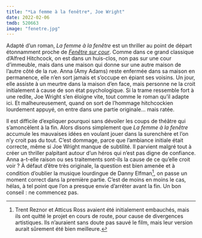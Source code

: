 ```yaml
---
title: "*La femme à la fenêtre*, Joe Wright"
date: 2022-02-06
tmdb: 520663
image: "fenetre.jpg"
---
```


Adapté d’un roman, *La femme à la fenêtre* est un thriller au point de départ étonnamment proche de [*Fenêtre sur cour*](https://voiretmanger.fr/fenetre-cour-hitchcock/). Comme dans ce grand classique d’Alfred Hitchcock, on est dans un huis-clos, non pas sur une cour d’immeuble, mais dans une maison qui donne sur une autre maison de l’autre côté de la rue. Anna (Amy Adams) reste enfermée dans sa maison en permanence, elle n’en sort jamais et s’occupe en épiant ses voisins. Un jour, elle assiste à un meurtre dans la maison d’en face, mais personne ne la croit initialement à cause de son état psychologique. Si la trame ressemble fort à une redite, Joe Wright s’en éloigne vite, tout comme le roman qu’il adapte ici. Et malheureusement, quand on sort de l’hommage hitchcockien lourdement appuyé, on entre dans une partie originale… mais ratée.

Il est difficile d’expliquer pourquoi sans dévoiler les coups de théâtre qui s’amoncèlent à la fin. Alors disons simplement que *La femme à la fenêtre* accumule les mauvaises idées en voulant jouer dans la surenchère et l’on n’y croit pas du tout. C’est dommage, parce que l’ambiance initiale était correcte, même si Joe Wright manque de subtilité. Il parvient malgré tout à créer un thriller palpitant autour d’un héros qui n’est pas digne de confiance. Anna a-t-elle raison ou ses traitements sont-ils la cause de ce qu’elle croit voir ? À défaut d’être très originale, la question est bien amenée et à condition d’oublier la musique lourdingue de Danny Elfman[^1], on passe un moment correct dans la première partie. C’est de moins en moins le cas, hélas, à tel point que l’on a presque envie d’arrêter avant la fin. Un bon conseil : ne commencez pas. 

[^1]: Trent Reznor et Atticus Ross avaient été initialement embauchés, mais ils ont quitté le projet en cours de route, pour cause de divergences artistiques. Ils n’auraient sans doute pas sauvé le film, mais leur version aurait sûrement été bien meilleure.